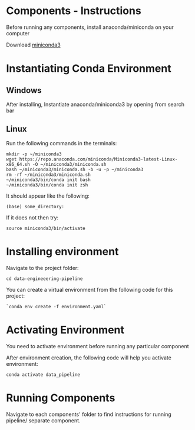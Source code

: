 # Components - Instructions

Before running any components, install anaconda/miniconda on your computer

Download [miniconda3](https://docs.conda.io/en/latest/miniconda.html)

# Instantiating Conda Environment
## Windows

After installing, Instantiate anaconda/miniconda3 by opening from search bar


## Linux
Run the following commands in the terminals:

    mkdir -p ~/miniconda3
    wget https://repo.anaconda.com/miniconda/Miniconda3-latest-Linux-x86_64.sh -O ~/miniconda3/miniconda.sh
    bash ~/miniconda3/miniconda.sh -b -u -p ~/miniconda3
    rm -rf ~/miniconda3/miniconda.sh
    ~/miniconda3/bin/conda init bash
    ~/miniconda3/bin/conda init zsh

It should appear like the following:


    (base) some_directory:

If it does not then try:

    source miniconda3/bin/activate

# Installing environment

Navigate to the project folder:

`cd data-engineeering-pipeline`

You can create a virtual environment from the following code for this project:
    
    `conda env create -f environment.yaml`

# Activating Environment

You need to activate environment before running any particular component

After environment creation, the following code will help you activate environment:

    conda activate data_pipeline

# Running Components

Navigate to each components' folder to find instructions for running pipeline/ separate component.